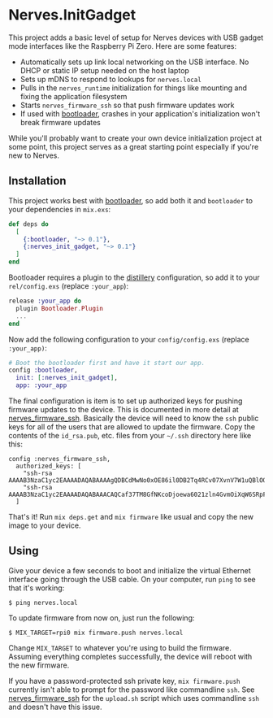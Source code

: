 # Nerves.InitGadget

This project adds a basic level of setup for Nerves devices with USB gadget mode
interfaces like the Raspberry Pi Zero. Here are some features:

* Automatically sets up link local networking on the USB interface. No DHCP or
  static IP setup needed on the host laptop
* Sets up mDNS to respond to lookups for `nerves.local`
* Pulls in the `nerves_runtime` initialization for things like mounting and
  fixing the application filesystem
* Starts `nerves_firmware_ssh` so that push firmware updates work
* If used with [bootloader](https://github.com/nerves-project/bootloader),
  crashes in your application's initialization won't break firmware updates

While you'll probably want to create your own device initialization project at
some point, this project serves as a great starting point especially if you're
new to Nerves.

## Installation

This project works best with
[bootloader](https://github.com/nerves-project/bootloader), so add both it and
`bootloader` to your dependencies in `mix.exs`:

```elixir
def deps do
  [
    {:bootloader, "~> 0.1"},
    {:nerves_init_gadget, "~> 0.1"}
  ]
end
```

Bootloader requires a plugin to the
[distillery](https://github.com/bitwalker/distillery) configuration, so add it
to your `rel/config.exs` (replace `:your_app`):

```elixir
release :your_app do
  plugin Bootloader.Plugin
  ...
end
```

Now add the following configuration to your `config/config.exs` (replace
`:your_app)`:

```elixir
# Boot the bootloader first and have it start our app.
config :bootloader,
  init: [:nerves_init_gadget],
  app: :your_app
```

The final configuration is item is to set up authorized keys for pushing
firmware updates to the device. This is documented in more detail at
[nerves_firmware_ssh](https://github.com/fhunleth/nerves_firmware_ssh).
Basically the device will need to know the `ssh` public keys for all of the
users that are allowed to update the firmware. Copy the contents of the
`id_rsa.pub`, etc.  files from your `~/.ssh` directory here like this:

```
config :nerves_firmware_ssh,
  authorized_keys: [
    "ssh-rsa AAAAB3NzaC1yc2EAAAADAQABAAAAgQDBCdMwNo0xOE86il0DB2Tq4RCv07XvnV7W1uQBlOOE0ZZVjxmTIOiu8XcSLy0mHj11qX5pQH3Th6Jmyqdj",
    "ssh-rsa AAAAB3NzaC1yc2EAAAADAQABAAACAQCaf37TM8GfNKcoDjoewa6021zln4GvmOiXqW6SRpF61uNWZXurPte1u8frrJX1P/hGxCL7YN3cV6eZqRiF"
  ]
```

That's it! Run `mix deps.get` and `mix firmware` like usual and copy the new
image to your device.

## Using

Give your device a few seconds to boot and initialize the virtual Ethernet
interface going through the USB cable. On your computer, run `ping` to see that
it's working:

```
$ ping nerves.local
```

To update firmware from now on, just run the following:

```
$ MIX_TARGET=rpi0 mix firmware.push nerves.local
```

Change `MIX_TARGET` to whatever you're using to build the firmware.  Assuming
everything completes successfully, the device will reboot with the new firmware.

If you have a password-protected ssh private key, `mix firmware.push` currently
isn't able to prompt for the password like commandline `ssh`. See
[nerves_firmware_ssh](https://github.com/fhunleth/nerves_firmware_ssh) for the
`upload.sh` script which uses commandline `ssh` and doesn't have this issue.

